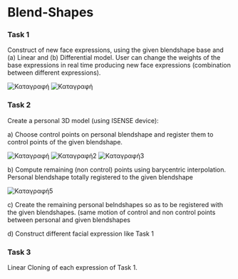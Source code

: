 # Blend-Shapes
### Task 1
Construct of new face expressions, using the given blendshape base and (a) Linear and (b) Differential model. User can change the weights of the base expressions in real time producing new face expressions (combination between different expressions).

![Καταγραφή](https://user-images.githubusercontent.com/43147324/65894247-16571380-e3b2-11e9-8720-466bcc99d807.PNG)
![Καταγραφή](https://user-images.githubusercontent.com/43147324/65894840-1c99bf80-e3b3-11e9-92a3-bbfab21d4a28.PNG)

### Task 2
Create a personal 3D model (using ISENSE device):

a) Choose control points on personal blendshape and register them to control points of the given blendshape.

![Καταγραφή](https://user-images.githubusercontent.com/43147324/65899915-6e474780-e3bd-11e9-8179-ff2d8874987a.PNG)
![Καταγραφή2](https://user-images.githubusercontent.com/43147324/65900046-b1a1b600-e3bd-11e9-9ab1-5e1ffb5d307a.PNG)
![Καταγραφή3](https://user-images.githubusercontent.com/43147324/65900115-dc8c0a00-e3bd-11e9-9e30-bbc918aa78b4.PNG)


b) Compute remaining (non control) points using barycentric interpolation. Personal blendshape totally registered to the given blendshape

![Καταγραφή5](https://user-images.githubusercontent.com/43147324/65900880-ac456b00-e3bf-11e9-84f2-11d968c4b153.PNG)


c) Create the remaining personal belndshapes so as to be registered with the given blendshapes.
(same motion of control and non control points between personal and given blendshapes

d) Construct different facial expression like Task 1

### Task 3
Linear Cloning of each expression of Task 1.
